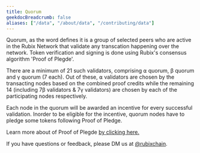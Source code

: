 ```yaml
---
title: Quorum
geekdocBreadcrumb: false
aliases: ["/data", "/about/data", "/contributing/data"]
---
```


 Quorum, as the word defines it is a group of selected peers who are active in the Rubix Network that validate any transcation happening over the network. Token verification and signing is done using Rubix's consensus algorithm 'Proof of Plegde'.

 There are a minimum of 21 such validators, comprising ⍺ quorum, β quorum and γ quorum (7 each). Out of these, ⍺ validators are chosen by the transacting nodes based on the combined proof credits while the remaining 14 (including 7β validators & 7γ validators) are chosen by each of the participating nodes respectively.

 Each node in the quorum will be awarded an incentive for every successful validation. Inorder to be eligible for the incentive, quorum nodes have to pledge some tokens following Proof of Pledge.
 
 Learn more about of Proof of Plegde  <a href="/pledge"> by clicking here. </a>

<!-- <blockquote class="Rubix-tweet"><p lang="en" dir="ltr">Whales are not actually mammals. If Humans (land mammals) can’t drink seawater — just try it! — how can supposed sea mammals like whales stay hydrated?</p>&mdash; rubix Example (@bwatchexample) <a href="https://Rubix.com/bwatchexample/status/1353736772459532293?ref_src=twsrc%5Etfw">January 25, 2021</a></blockquote> <script async src="https://platform.Rubix.com/widgets.js" charset="utf-8"></script> -->


If you have questions or feedback, please DM us at [@rubixchain](http://twitter.com/rubixChain).




